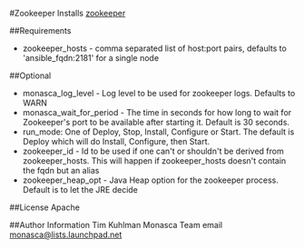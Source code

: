 #Zookeeper
Installs [zookeeper](http://zookeeper.apache.org/)

##Requirements
- zookeeper_hosts - comma separated list of host:port pairs, defaults to 'ansible_fqdn:2181' for a single node

##Optional
- monasca_log_level - Log level to be used for zookeeper logs. Defaults to WARN
- monasca_wait_for_period - The time in seconds for how long to wait for Zookeeper's port to be available after starting it. Default is 30 seconds.
- run_mode: One of Deploy, Stop, Install, Configure or Start. The default is Deploy which will do Install, Configure, then Start.
- zookeeper_id - Id to be used if one can't or shouldn't be derived from zookeeper_hosts. This will happen if zookeeper_hosts doesn't contain the fqdn but an alias
- zookeeper_heap_opt - Java Heap option for the zookeeper process. Default is to let the JRE decide

##License
Apache

##Author Information
Tim Kuhlman
Monasca Team email monasca@lists.launchpad.net

